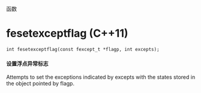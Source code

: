 函数

# fesetexceptflag (C++11)

`int fesetexceptflag(const fexcept_t *flagp, int excepts);`

#### 设置浮点异常标志

Attempts to set the exceptions indicated by excepts with the states stored in the object pointed by flagp.

